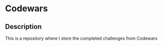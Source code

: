# Codewars

## Description
This is a repository where I store the completed challenges from Codewars